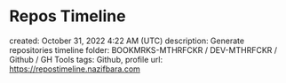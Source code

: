 # Repos Timeline

created: October 31, 2022 4:22 AM (UTC)
description: Generate repositories timeline
folder: BOOKMRKS-MTHRFCKR / DEV-MTHRFCKR / Github / GH Tools
tags: Github, profile
url: https://repostimeline.nazifbara.com